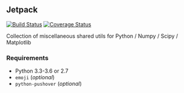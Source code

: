 ## Jetpack

[![Build Status](https://travis-ci.org/nirum/jetpack.svg?branch=master)](https://travis-ci.org/nirum/jetpack)
[![Coverage Status](https://coveralls.io/repos/nirum/jetpack/badge.svg?branch=master&service=github)](https://coveralls.io/github/nirum/jetpack?branch=master)

Collection of miscellaneous shared utils for Python / Numpy / Scipy / Matplotlib

### Requirements
- Python 3.3-3.6 or 2.7
- `emoji` (_optional_)
- `python-pushover` (_optional_)
